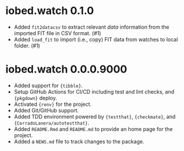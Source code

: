 # iobed.watch 0.1.0

- Added `fit2datacsv` to extract relevant _data_ information from the
  imported FIT file in CSV format. (#1)
- Added `load_fit` to import (i.e., copy) FIT data from watches to
  local folder. (#1)

# iobed.watch 0.0.0.9000

-   Added support for `{tibble}`.
-   Setup GitHub Actions for CI/CD including test and lint checks, and `{pkgdown}` deploy.
-   Activated `{renv}` for the project.
-   Added Git/GitHub support.
-   Added TDD environment powered by `{testthat}`, `{checkmate}`, and `{CorradoLanera/autotestthat}`.
-   Added `README.Rmd` and `README.md` to provide an home page for the project.
-   Added a `NEWS.md` file to track changes to the package.
